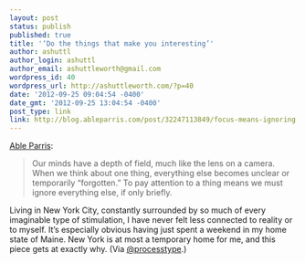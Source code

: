 ```yaml
---
layout: post
status: publish
published: true
title: '‘Do the things that make you interesting’'
author: ashuttl
author_login: ashuttl
author_email: ashuttleworth@gmail.com
wordpress_id: 40
wordpress_url: http://ashuttleworth.com/?p=40
date: '2012-09-25 09:04:54 -0400'
date_gmt: '2012-09-25 13:04:54 -0400'
post_type: link
link: http://blog.ableparris.com/post/32247113849/focus-means-ignoring
---
```

[Able Parris](http://twitter.com/intent/user?screen_name=ableparris):

>Our minds have a depth of field, much like the lens on a camera. When we think about one thing, everything else becomes unclear or temporarily “forgotten.” To pay attention to a thing means we must ignore everything else, if only briefly.

Living in New York City, constantly surrounded by so much of every imaginable type of stimulation, I have never felt less connected to reality or to myself. It’s especially obvious having just spent a weekend in my home state of Maine. New York is at most a temporary home for me, and this piece gets at exactly why. (Via [@processtype](http://twitter.com/intent/user?screen_name=processtype).)

